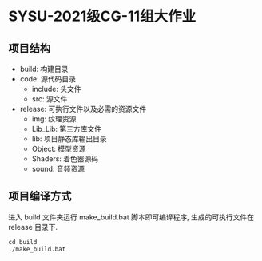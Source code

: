 # SYSU-2021级CG-11组大作业

## 项目结构

- build: 构建目录
- code: 源代码目录
    - include: 头文件
    - src: 源文件
- release: 可执行文件以及必需的资源文件
    - img: 纹理资源
    - Lib_Lib: 第三方库文件
    - lib: 项目静态库输出目录
    - Object: 模型资源
    - Shaders: 着色器源码
    - sound: 音频资源

## 项目编译方式

进入 build 文件夹运行 make_build.bat 脚本即可编译程序, 生成的可执行文件在 release 目录下.

```
cd build
./make_build.bat
```